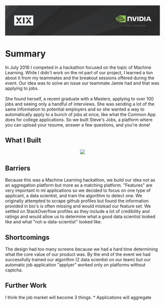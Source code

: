 <p align="center">
<img src="https://github.com/squigglydonut/portfolio/blob/master/NVIDIA-Machine-Learning-Hackathon/imgs/banner.png"></p>
<h1>Summary</h1>
<p>In July 2016 I competed in a hackathon focused on the topic of Machine Learning. While I didn't work on the ml part of our project, I learned a ton about it from my teammates and the breakout sessions offered during the event. Our idea was to solve an issue our teammate Jamie had and that was applying to jobs.<br></br>She found herself, a recent graduate with a Masters, applying to over 100 jobs and seeing only a handful of interviews. She was sending a lot of the same information to potential employers and so she wanted a way to automatically apply to a bunch of jobs at once, like what the Common App does for college applications. So we built Steve's Jobs, a platform where you can upload your resume, answer a few questions, and you're done!</p>

<h2>What I Built</h2>
<p align="center">
<img src="https://github.com/squigglydonut/portfolio/blob/master/NVIDIA-Machine-Learning-Hackathon/imgs/stevesjobs.gif"></p>
<p></p>

<h2>Barriers</h2>
<p>Because this was a Machine Learning hackathon, we build our idea not as an aggregation platform but more as a matching platform. "Features" are very important in ml applications so we decided to focus on one type of applicant, a data scientist, and train the algorithm to detect one. We originally attempted to scrape github profiles but found the information provided in bio's is often missing and would mislead our feature set. We settled on StackOverflow profiles as they include a lot of credibility and ratings and would allow us to determine what a good data scientist looked like and what "not-a-data-scientist" looked like.</p>

<h2>Shortcomings</h2>
The design had too many screens because we had a hard time determining what the core value of our product was. By the end of the event we had successfully trained our algorithm (2 data scientist on our team) but our automatic job application "applyer" worked only on platforms without captcha.

<h2>Further Work</h2>
I think the job market will become 3 things. 
* Applications will aggregate

